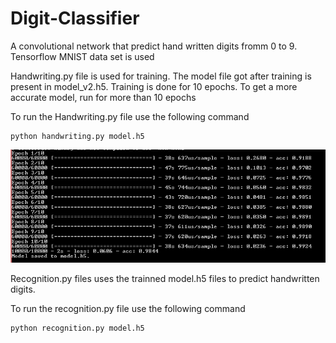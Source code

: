 # Digit-Classifier

A convolutional network that predict hand written digits fromm 0 to 9. Tensorflow MNIST data set is used

Handwriting.py file is used for training. The model file got after training is present in model_v2.h5. Training is done for 10 epochs. To get a more accurate model, run for more than 10 epochs

To run the Handwriting.py file use the following command
```
python handwriting.py model.h5
```
![alt text](Model_train.PNG?raw=true)

Recognition.py files uses the trainned model.h5 files to predict handwritten digits. 

To run the recognition.py file use the following command
```
python recognition.py model.h5
```
